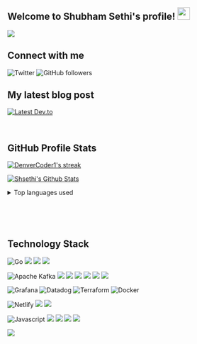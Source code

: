 <h2 align="left">
  Welcome to Shubham Sethi's profile!
  <img src="https://media.giphy.com/media/hvRJCLFzcasrR4ia7z/giphy.gif" width="28">
</h2>



<!-- Typing SVG by DenverCoder1 - https://github.com/DenverCoder1/readme-typing-svg -->
<p align="left">
  <a href="https://github.com/DenverCoder1/readme-typing-svg"><img src="https://readme-typing-svg.herokuapp.com?lines=Software+Engineer;7%2B+years+of+experience;Always+learning+new+things"></a>
</p>


<h2 align="left">Connect with me</h3>

![Twitter](https://img.shields.io/twitter/follow/suave_sethi?label=@suave_sethi&amp;style=social)
![GitHub followers](https://img.shields.io/github/followers/shsethi?style=social)

## My latest blog post
[![Latest Dev.to](https://latest-devto-post.vercel.app/api?username=shsethi)](https://dev.to/shsethi)

<br/>

## GitHub Profile Stats

<!-- GitHub Readme Streak Stats - https://github.com/DenverCoder1/github-readme-streak-stats -->
<p align="left">
  <a href="https://github.com/DenverCoder1/github-readme-streak-stats">
    <img title="🔥 Get streak stats for your profile at git.io/streak-stats" alt="DenverCoder1's streak" src="https://github-readme-streak-stats.herokuapp.com/?user=shsethi&theme=tokyonight&hide_border=true"/>
  </a>
  
<a href="https://github.com/anuraghazra/github-readme-stats"><img alt="Shsethi's Github Stats" src="https://github-readme-stats.vercel.app/api/?username=shsethi&show_icons=true&count_private=true&include_all_commits=true&theme=tokyonight&hide_border=true&hide_title=true"/></a>
 
 <details>
 <summary>Top languages used</summary>
 <a href="https://github.com/anuraghazra/github-readme-stats"><img alt="Shsethi's Top Languages" src="https://github-readme-stats.vercel.app/api/top-langs/?username=shsethi&langs_count=8&layout=compact&theme=tokyonight&hide_border=true&hide=Javascript,PHP,CSS"/></a>
 
 
 <b>Note:</b> Top languages is only a metric of the languages my public code consists of and doesn't reflect experience or skill level.
 </details>
<br/>
  
  
 
</p>
<br/>
<br/>

<h2 align="left">Technology Stack </h2>

<p align="left">


<!-- https://ileriayo.github.io/markdown-badges/ -->
![Go](https://img.shields.io/badge/Go-00ADD8?style=for-the-badge&logo=go&logoColor=white)
<img src="https://img.shields.io/badge/Java-ED8B00?style=for-the-badge&logo=java&logoColor=white"/>
<img src="https://img.shields.io/badge/Scala-DC322F?style=for-the-badge&logo=scala&logoColor=white"/>
<img src="https://img.shields.io/badge/Python-3776AB?style=for-the-badge&logo=python&logoColor=white"/>         


![Apache Kafka](https://img.shields.io/badge/Apache%20Kafka-000?style=for-the-badge&logo=apachekafka)
<img src="https://img.shields.io/badge/PostgreSQL-316192?style=for-the-badge&logo=postgresql&logoColor=white" />
<img src="https://img.shields.io/badge/MySQL-00000F?style=for-the-badge&logo=mysql&logoColor=white" />
<img src="https://img.shields.io/badge/redis-%23DD0031.svg?&style=for-the-badge&logo=redis&logoColor=white" />
<img src="https://img.shields.io/badge/Elastic_Search-005571?style=for-the-badge&logo=elasticsearch&logoColor=white" />
<img src="https://img.shields.io/badge/MongoDB-4EA94B?style=for-the-badge&logo=mongodb&logoColor=white" />
<img src="https://img.shields.io/badge/Cassandra-1287B1?style=for-the-badge&logo=apache%20cassandra&logoColor=white" />

![Grafana](https://img.shields.io/badge/grafana-%23F46800.svg?style=for-the-badge&logo=grafana&logoColor=white)
![Datadog](https://img.shields.io/badge/datadog-%23632CA6.svg?style=for-the-badge&logo=datadog&logoColor=white)
![Terraform](https://img.shields.io/badge/terraform-%235835CC.svg?style=for-the-badge&logo=terraform&logoColor=white)
![Docker](https://img.shields.io/badge/docker-%230db7ed.svg?style=for-the-badge&logo=docker&logoColor=white)

![Netlify](https://img.shields.io/badge/netlify-%23000000.svg?style=for-the-badge&logo=netlify&logoColor=#00C7B7)
<img src="https://img.shields.io/badge/Amazon_AWS-232F3E?style=for-the-badge&logo=amazon-aws&logoColor=white" />
<img src="https://img.shields.io/badge/Digital_Ocean-0080FF?style=for-the-badge&logo=DigitalOcean&logoColor=white" />

![Javascript](https://img.shields.io/badge/JavaScript-F7DF1E?style=for-the-badge&logo=javascript&logoColor=black")
<img src="https://img.shields.io/badge/React-20232A?style=for-the-badge&logo=react&logoColor=61DAFB" />
<img src="https://img.shields.io/badge/Node.js-43853D?style=for-the-badge&logo=node.js&logoColor=white"/>
<img src="https://img.shields.io/badge/Express.js-404D59?style=for-the-badge" />
<img src="https://img.shields.io/badge/Twilio-F22F46?style=for-the-badge&logo=Twilio&logoColor=white" />

</p>

<!-- https://github.com/anuraghazra/github-readme-stats -->



![](https://komarev.com/ghpvc/?username=shsethi&style=for-the-badge)


<!--
[![GitHub Streak](https://github-readme-streak-stats.herokuapp.com/?user=shsethi&theme=tokyonight)](https://git.io/streak-stats)
</p align="center">
<img src="https://github.com/shsethi/shsethi/blob/main/header.png" />
</p>
**shsethi/shsethi** is a ✨ _special_ ✨ repository because its `README.md` (this file) appears on your GitHub profile.

Here are some ideas to get you started:

- 🔭 I’m currently working on ...
- 🌱 I’m currently learning ...
- 👯 I’m looking to collaborate on ...
- 🤔 I’m looking for help with ...
- 💬 Ask me about ...
- 📫 How to reach me: ...
- 😄 Pronouns: ...
- ⚡ Fun fact: ...
-->
